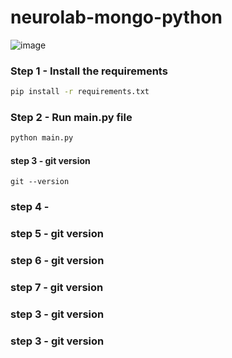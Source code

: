 # neurolab-mongo-python

![image](https://user-images.githubusercontent.com/57321948/196933065-4b16c235-f3b9-4391-9cfe-4affcec87c35.png)

### Step 1 - Install the requirements

```bash
pip install -r requirements.txt
```

### Step 2 - Run main.py file

```bash
python main.py
```
#### step 3 - git version

```
git --version
```

### step 4 - 


### step 5 - git version


### step 6 - git version


### step 7 - git version



### step 3 - git version



### step 3 - git version
